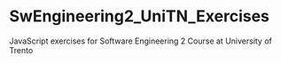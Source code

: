 # SwEngineering2_UniTN_Exercises
JavaScript exercises for Software Engineering 2 Course at University of Trento

